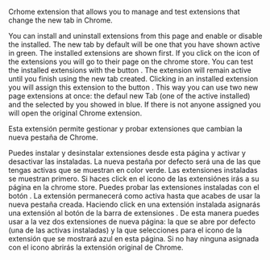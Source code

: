 

Crhome extension that allows you to manage and test extensions that change the new tab in Chrome.

You can install and uninstall extensions from this page and enable or disable the installed.
The new tab by default will be one that you have shown active in green.
The installed extensions are shown first.
If you click on the icon of the extensions you will go to their page on the chrome store.
You can test the installed extensions with the button . The extension will remain active until you finish using the new tab created.
Clicking in an installed extension you will assign this extension to the button . This way you can use two new page extensions at once: the defaul new Tab (one of the active installed) and the selected by you showed in blue. If there is not anyone assigned you will open the original Chrome extension.




Esta extensión permite gestionar y probar extensiones que cambian la nueva pestaña de Chrome.

Puedes instalar y desinstalar extensiones desde esta página y activar y desactivar las instaladas.
La nueva pestaña por defecto será una de las que tengas activas que se muestran en color verde.
Las extensiones instaladas se muestran primero.
Si haces click en el icono de las extensiónes irás a su página en la chrome store.
Puedes probar las extensiones instaladas con el botón . La extensión permanecerá como activa hasta que acabes de usar la nueva pestaña creada.
Haciendo click en una extensión instalada asignarás una extensión al botón de la barra de extensiones . De esta manera puedes usar a la vez dos extensiones de nueva página: la que se abre por defecto (una de las activas instaladas) y la que selecciones para el icono de la extensión que se mostrará azul en esta página. Si no hay ninguna asignada con el icono abrirás la extensión original de Chrome.
